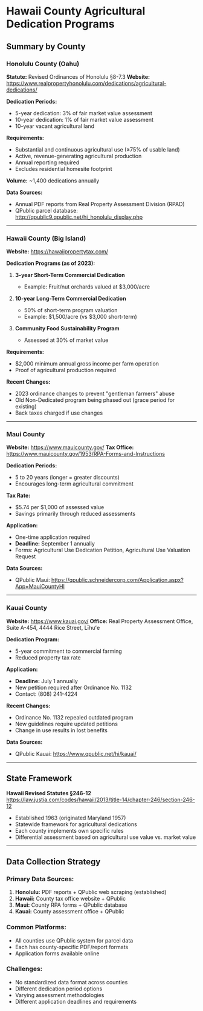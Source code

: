 # Hawaii County Agricultural Dedication Programs

## Summary by County

### Honolulu County (Oahu)
**Statute:** Revised Ordinances of Honolulu §8-7.3
**Website:** https://www.realpropertyhonolulu.com/dedications/agricultural-dedications/

**Dedication Periods:**
- 5-year dedication: 3% of fair market value assessment
- 10-year dedication: 1% of fair market value assessment
- 10-year vacant agricultural land

**Requirements:**
- Substantial and continuous agricultural use (≥75% of usable land)
- Active, revenue-generating agricultural production
- Annual reporting required
- Excludes residential homesite footprint

**Volume:** ~1,400 dedications annually

**Data Sources:**
- Annual PDF reports from Real Property Assessment Division (RPAD)
- QPublic parcel database: http://qpublic9.qpublic.net/hi_honolulu_display.php

---

### Hawaii County (Big Island)
**Website:** https://hawaiipropertytax.com/

**Dedication Programs (as of 2023):**
1. **3-year Short-Term Commercial Dedication**
   - Example: Fruit/nut orchards valued at $3,000/acre

2. **10-year Long-Term Commercial Dedication**
   - 50% of short-term program valuation
   - Example: $1,500/acre (vs $3,000 short-term)

3. **Community Food Sustainability Program**
   - Assessed at 30% of market value

**Requirements:**
- $2,000 minimum annual gross income per farm operation
- Proof of agricultural production required

**Recent Changes:**
- 2023 ordinance changes to prevent "gentleman farmers" abuse
- Old Non-Dedicated program being phased out (grace period for existing)
- Back taxes charged if use changes

---

### Maui County
**Website:** https://www.mauicounty.gov/
**Tax Office:** https://www.mauicounty.gov/1953/RPA-Forms-and-Instructions

**Dedication Periods:**
- 5 to 20 years (longer = greater discounts)
- Encourages long-term agricultural commitment

**Tax Rate:**
- $5.74 per $1,000 of assessed value
- Savings primarily through reduced assessments

**Application:**
- One-time application required
- **Deadline:** September 1 annually
- Forms: Agricultural Use Dedication Petition, Agricultural Use Valuation Request

**Data Sources:**
- QPublic Maui: https://qpublic.schneidercorp.com/Application.aspx?App=MauiCountyHI

---

### Kauai County
**Website:** https://www.kauai.gov/
**Office:** Real Property Assessment Office, Suite A-454, 4444 Rice Street, Līhuʻe

**Dedication Program:**
- 5-year commitment to commercial farming
- Reduced property tax rate

**Application:**
- **Deadline:** July 1 annually
- New petition required after Ordinance No. 1132
- Contact: (808) 241-4224

**Recent Changes:**
- Ordinance No. 1132 repealed outdated program
- New guidelines require updated petitions
- Change in use results in lost benefits

**Data Sources:**
- QPublic Kauai: https://www.qpublic.net/hi/kauai/

---

## State Framework

**Hawaii Revised Statutes §246-12**
https://law.justia.com/codes/hawaii/2013/title-14/chapter-246/section-246-12

- Established 1963 (originated Maryland 1957)
- Statewide framework for agricultural dedications
- Each county implements own specific rules
- Differential assessment based on agricultural use value vs. market value

---

## Data Collection Strategy

### Primary Data Sources:
1. **Honolulu:** PDF reports + QPublic web scraping (established)
2. **Hawaii:** County tax office website + QPublic
3. **Maui:** County RPA forms + QPublic database
4. **Kauai:** County assessment office + QPublic

### Common Platforms:
- All counties use QPublic system for parcel data
- Each has county-specific PDF/report formats
- Application forms available online

### Challenges:
- No standardized data format across counties
- Different dedication period options
- Varying assessment methodologies
- Different application deadlines and requirements
